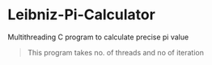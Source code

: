 # Leibniz-Pi-Calculator
Multithreading C program to calculate precise pi value

> This program takes no. of threads and no of iteration
